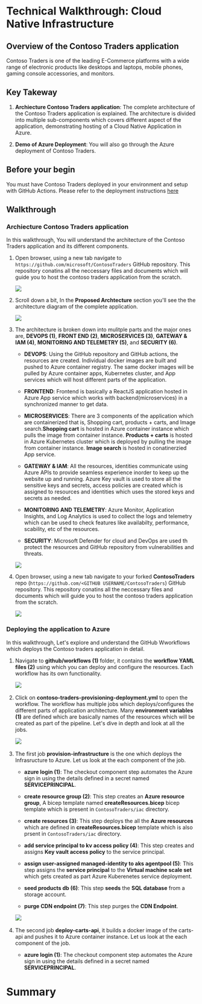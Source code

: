 # Technical Walkthrough: Cloud Native Infrastructure

## Overview of the Contoso Traders application

Contoso Traders is one of the leading E-Commerce platforms with a wide range of electronic products like desktops and laptops, mobile phones, gaming console accessories, and monitors. 

## Key Takeway

1. **Archiecture Contoso Traders application**: The complete architecture of the Contoso Traders application is explained. The architecture is divided into multiple sub-components which covers different aspect of the application, demonstrating hosting of a Cloud Native Application in Azure. 

1. **Demo of Azure Deployment**: You will also go through the Azure deployment of Contoso Traders.

## Before your begin
You must have Contoso Traders deployed in your environment and setup with GitHub Actions.  Please refer to the deployment instructions [here](../docs/App-Deployment-Guide.md)


## Walkthrough

### Archiecture Contoso Traders application

In this walkthrough, You will understand the architecture of the Contoso Traders application and its different components.

1. Open browser, using a new tab navigate to `https://github.com/microsoft/ContosoTraders` GitHub repository. This repository conatins all the neccessary files and documents which will guide you to host the contoso traders application from the scratch.

   ![](media/cni2.png)
   
1. Scroll down a bit, In the **Proposed Archtecture** section you'll see the the architecture diagram of the complete application.   

   ![](media/cni3.png)
   
1. The architecture is broken down into mulitple parts and the major ones are, **DEVOPS (1)**, **FRONT END (2)**, **MICROSERVICES (3)**, **GATEWAY & IAM (4)**, **MONITORING AND TELEMETRY (5)**, and **SECURITY (6)**.  
   
   - **DEVOPS**: Using the GitHub repository and GitHub actions, the resources are created. Individual docker images are built and pushed to Azure container registry. The same docker images will be pulled by Azure container apps, Kubernetes cluster, and App services which will host different parts of the application.
   
   - **FRONTEND**: Frontend is basically a ReactJS application hosted in Azure App service which works with backend(microservices) in a synchronized manner to get data.
  
   - **MICROSERVICES**: There are 3 components of the application which are containerized that is, Shopping cart, products + carts, and Image search.**Shopping cart** is hosted in Azure container instance which pulls the image from container instance. **Products + carts** is hosted in Azure Kubernetes cluster which is deployed by pulling the image from container instance. **Image search** is hosted in conatinerzied App service.
   
   - **GATEWAY & IAM**: All the resources, identities communicate using Azure APIs to provide seamless experience inorder to keep up the website up and running. Azure Key vault is used to store all the sensitive keys and secrets, access policies are created which is assigned to resources and identities which uses the stored keys and secrets as needed.
   
   - **MONITORING AND TELEMETRY**: Azure Monitor, Application Insights, and Log Analytics is used to collect the logs and telemetry which can be used to check features like availabilty, performance, scability, etc of the resources.
   
   - **SECURITY**: Microsoft Defender for cloud and DevOps are used th protect the resources and GitHub repository from vulnerabilities and threats. 
   
   ![](media/cni13.png)
   
1. Open browser, using a new tab navigate to your forked **ContosoTraders** repo (`https://github.com/<GITHUB USERNAME/ContosoTraders`) GitHub repository. This repository conatins all the neccessary files and documents which will guide you to host the contoso traders application from the scratch.

   ![](media/cni6.png) 
   
### Deploying the application to Azure

In this walkthrough, Let's explore and understand the GitHub Wworkflows which deploys the Contoso traders application in detail.

1. Navigate to **github/workflows (1)** folder, it contains the **workflow YAML files (2)** using which you can deploy and configure the resources. Each workflow has its own functionality.

   ![](media/cni7.png)   
   
1. Click on **contoso-traders-provisioning-deployment.yml** to open the workflow. The workflow has multiple jobs which deploys/configures the different parts of application architecture. Many **environment variables (1)** are defined which are basically names of the resources which will be created as part of the pipeline. Let's dive in depth and look at all the jobs. 

   ![](media/cni8.png)  
   
1. The first job **provision-infrastructure** is the one which deploys the Infrasructure to Azure. Let us look at the each component of the job.

   - **azure login (1)**: The checkout component step automates the Azure sign in using the details defined in a secret named **SERVICEPRINCIPAL**.
   
   - **create resource group (2)**: This step creates an **Azure resource group**, A bicep template named **createResources.bicep** bicep template which is present in `ContosoTraders/iac` directory.
   
   - **create resources (3)**: This step deploys the all the **Azure resources** which are defined in **createResources.bicep** template which is also prsent in `ContosoTraders/iac` directory.
   
   - **add service principal to kv access policy (4)**: This step creates and assigns **Key vault access policy** to the service principal.
   
   - **assign user-assigned managed-identity to aks agentpool (5)**: This step assigns the **service principal** to the **Virtual machine scale set** which gets created as part Azure Kuberenetes service deployment.
   
   - **seed products db (6)**: This step **seeds** the **SQL database** from a storage account.
   
   - **purge CDN endpoint (7)**: This step purges the **CDN Endpoint**.

   ![](media/cni11.png) 
   
1. The second job **deploy-carts-api**, it builds a docker image of the carts-api and pushes it to Azure container instance. Let us look at the each component of the job.

   - **azure login (1)**: The checkout component step automates the Azure sign in using the details defined in a secret named **SERVICEPRINCIPAL**.
   
   
# Summary


